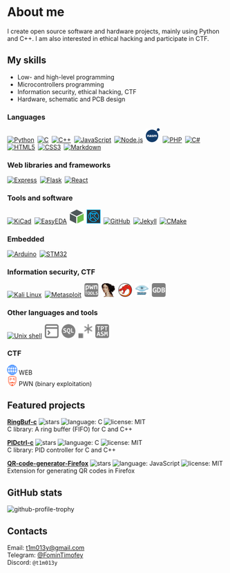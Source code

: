# About me

I create open source software and hardware projects, mainly using Python and C++. I am also interested in ethical hacking and participate in CTF.


## My skills

- Low- and high-level programming
- Microcontrollers programming
- Information security, ethical hacking, CTF
- Hardware, schematic and PCB design

### Languages

[<img src="https://cdn.simpleicons.org/python/3776AB" width="32" height="32" alt="Python" title="Python">](https://www.python.org/)&ensp;[<img src="https://cdn.simpleicons.org/c/A8B9CC" width="32" height="32" alt="C" title="C">](https://en.wikipedia.org/wiki/C_%28programming_language%29)&ensp;[<img src="https://cdn.simpleicons.org/cplusplus/00599C" width="32" height="32" alt="C++" title="C++">](https://en.wikipedia.org/wiki/C%2B%2B)&ensp;[<img src="https://cdn.simpleicons.org/javascript/F7DF1E" width="32" height="32" alt="JavaScript" title="JavaScript">](https://en.wikipedia.org/wiki/JavaScript)&ensp;[<img src="https://cdn.simpleicons.org/nodedotjs/5FA04E" width="32" height="32" alt="Node.js" title="Node.js">](https://nodejs.org/en)&ensp;[<img src="icons/nasm.svg" width="32" height="32" alt="NASM" title="NASM">](https://www.nasm.us/)&ensp;[<img src="https://cdn.simpleicons.org/php/777BB4" width="32" height="32" alt="PHP" title="PHP">](https://www.php.net/)&ensp;[<img src="https://upload.wikimedia.org/wikipedia/commons/b/bd/Logo_C_sharp.svg" width="32" height="32" alt="C#" title="C#">](https://ru.wikipedia.org/wiki/C_Sharp)&ensp;[<img src="https://cdn.simpleicons.org/html5/E34F26" width="32" height="32" alt="HTML5" title="HTML5">](https://en.wikipedia.org/wiki/HTML5)&ensp;[<img src="https://cdn.simpleicons.org/css3/1572B6" width="32" height="32" alt="CSS3" title="CSS3">](https://en.wikipedia.org/wiki/CSS)&ensp;[<img src="https://cdn.simpleicons.org/markdown/808080" width="32" height="32" alt="Markdown" title="Markdown">](https://en.wikipedia.org/wiki/Markdown)

### Web libraries and frameworks

[<img src="https://cdn.simpleicons.org/express/808080" width="32" height="32" alt="Express" title="Express">](https://expressjs.com/)&ensp;[<img src="https://cdn.simpleicons.org/flask/808080" width="32" height="32" alt="Flask" title="Flask">](https://flask.palletsprojects.com/)&ensp;[<img src="https://cdn.simpleicons.org/react/61DAFB" width="32" height="32" alt="React" title="React">](https://react.dev/)

### Tools and software

[<img src="https://cdn.simpleicons.org/kicad/314CB0" width="32" height="32" alt="KiCad" title="KiCad">](https://www.kicad.org/)&ensp;[<img src="https://cdn.simpleicons.org/easyeda/1765F6" width="32" height="32" alt="EasyEDA" title="EasyEDA">](https://easyeda.com/)&ensp;[<img src="icons/creoparametric.svg" width="32" height="32" alt="Creo Parametric" title="Creo Parametric">](https://www.ptc.com/en/products/creo/parametric)&ensp;[<img src="icons/kompas3d.jpg" width="32" height="32" alt="КОМПАС-3D" title="КОМПАС-3D">](https://kompas.ru/)&ensp;[<img src="https://cdn.simpleicons.org/github/808080" width="32" height="32" alt="GitHub" title="GitHub">](https://github.com/)&ensp;[<img src="https://cdn.simpleicons.org/jekyll/CC0000" width="32" height="32" alt="Jekyll" title="Jekyll">](https://jekyllrb.com/)&ensp;[<img src="https://cdn.simpleicons.org/cmake/064F8C" width="32" height="32" alt="CMake" title="CMake">](https://cmake.org/)

### Embedded

[<img src="https://cdn.simpleicons.org/arduino/00878F" width="32" height="32" alt="Arduino" title="Arduino">](https://www.arduino.cc/)&ensp;[<img src="https://cdn.simpleicons.org/stmicroelectronics/808080" width="32" height="32" alt="STM32" title="STM32">](https://en.wikipedia.org/wiki/STM32)
### Information security, CTF

[<img src="https://cdn.simpleicons.org/kalilinux/557C94" width="32" height="32" alt="Kali Linux" title="Kali Linux">](https://www.kali.org/)&ensp;[<img src="https://cdn.simpleicons.org/metasploit/2596CD" width="32" height="32" alt="Metasploit" title="Metasploit">](https://www.metasploit.com/)&ensp;[<img src="icons/pwntools.svg" width="32" height="32" alt="pwntools" title="pwntools">](https://github.com/Gallopsled/pwntools)&ensp;[<img src="icons/ida.png" width="32" height="32" alt="IDA" title="IDA">](https://hex-rays.com/ida-free/)&ensp;[<img src="icons/ghidra.svg" width="32" height="32" alt="Ghidra" title="Ghidra">](https://github.com/NationalSecurityAgency/ghidra)&ensp;[<img src="icons/nmap.png" width="32" height="32" alt="Nmap" title="Nmap">](https://nmap.org/)&ensp;[<img src="icons/gdb.svg" width="32" height="32" alt="GNU debugger" title="GNU debugger">](https://en.wikipedia.org/wiki/GNU_Debugger)


### Other languages and tools

[<img src="https://cdn.simpleicons.org/gnubash/808080" width="32" height="32" alt="Unix shell" title="Unix shell">](https://en.wikipedia.org/wiki/Unix_shell)&ensp;[<img src="icons/commandprompt.svg" width="32" height="32" alt="Windows command prompt" title="Windows command prompt">](https://en.wikipedia.org/wiki/Cmd.exe)&ensp;[<img src="icons/sql.svg" width="32" height="32" alt="SQL" title="SQL">](https://en.wikipedia.org/wiki/SQL)&ensp;[<img src="icons/regex.svg" width="32" height="32" alt="Regex" title="Regex">](https://en.wikipedia.org/wiki/Regular_expression)&ensp;[<img src="icons/tptasm.svg" width="32" height="32" alt="TPTASM" title="TPTASM">](https://github.com/LBPHacker/tptasm)

### CTF

<img src="icons/ctf_web.svg" alt="icon" title="web" style="height: 3ex">&nbsp;WEB  
<img src="icons/ctf_pwn.svg" alt="icon" title="pwn" style="height: 3ex">&nbsp;PWN (binary exploitation)


## Featured projects

**[RingBuf-c](https://github.com/t1m013y/RingBuf-c)**&nbsp;<img src="https://img.shields.io/github/stars/t1m013y/RingBuf-c?style=flat-square&label=%E2%98%86&labelColor=gray&color=gray" title="stars" alt="stars" style="height:1em">&nbsp;<img src="https://img.shields.io/badge/C-A8B9CC?style=flat-square" title="language" alt="language: C" style="height:1em">&nbsp;<img src="https://img.shields.io/badge/MIT-darkgreen?style=flat-square" title="license" alt="license: MIT" style="height:1em">  
C library: A ring buffer (FIFO) for C and C++

**[PIDctrl-c](https://github.com/t1m013y/PIDctrl-c)**&nbsp;<img src="https://img.shields.io/github/stars/t1m013y/PIDctrl-c?style=flat-square&label=%E2%98%86&labelColor=gray&color=gray" title="stars" alt="stars" style="height:1em">&nbsp;<img src="https://img.shields.io/badge/C-A8B9CC?style=flat-square" title="language" alt="language: C" style="height:1em">&nbsp;<img src="https://img.shields.io/badge/MIT-darkgreen?style=flat-square" title="license" alt="license: MIT" style="height:1em">  
C library: PID controller for C and C++

**[QR-code-generator-Firefox](https://github.com/t1m013y/QR-code-generator-Firefox)**&nbsp;<img src="https://img.shields.io/github/stars/t1m013y/QR-code-generator-Firefox?style=flat-square&label=%E2%98%86&labelColor=gray&color=gray" title="stars" alt="stars" style="height:1em">&nbsp;<img src="https://img.shields.io/badge/JavaScript-F7DF1E?style=flat-square" title="language" alt="language: JavaScript" style="height:1em">&nbsp;<img src="https://img.shields.io/badge/MIT-darkgreen?style=flat-square" title="license" alt="license: MIT" style="height:1em">  
Extension for generating QR codes in Firefox


<!-- ## Planned projects  -->   <!-- I will add this section later -->


## GitHub stats
![github-profile-trophy](https://github-profile-trophy.vercel.app/?username=t1m013y&column=6&theme=onedark&no-frame=true)


## Contacts

Email: [t1m013y@gmail.com](mailto:t1m013y@gmail.com)  
Telegram: [@FominTimofey](https://t.me/FominTimofey)  
Discord: `@t1m013y`
